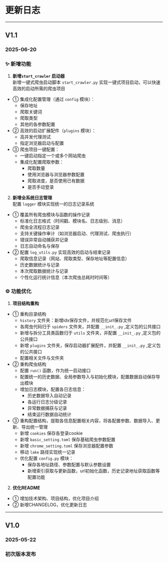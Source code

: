 # 更新日志

---
## V1.1

### 2025-06-20

### ✨ 新增功能

1. **新增`start_crawler` 启动器**  
新增一键式爬虫启动脚本 `start_crawler.py` 实现一键式项目启动，可以快速高效的启动所需的爬虫项目
  - ① 集成化配置管理（通过 `config` 模块）：
    - 保存地址
    - 爬取关键词
    - 爬取类型
    - 其他的各参数配置
  - ② 高效的启动扩展配件（`plugins` 模块）：
    - 高并发代理测试
    - 指定浏览器启动与配置
  - ③ 爬虫项目一键配置：
    - 一键启动指定一个或多个网站爬虫
    - 集成化配置爬取参数：
        - 爬取数量
        - 使用浏览器与浏览器参数配置
        - 爬取进度，是否使用已有数据
        - 是否手动登录

2. **新增全系统日志管理**  
配置 `logger` 模块实现统一的日志记录系统
  - ① 覆盖所有爬虫模块与函数的操作记录
    - 标准化日志格式（时间戳、模块名、日志级别、消息）
    - 爬虫全流程日志记录
    - 支持关键操作审计（如浏览器启动、代理测试、爬虫执行）
    - 错误异常自动捕获并记录
    - 日志自动命名与保存
  - ② 配置 `log_utils.py` 实现高效的启动与结束记录
    - 爬取信息记录（网站、爬取类型、保存地址等配置信息）
    - 历史数据统计与记录
    - 本次爬取数据统计与记录
    - 个性化运行统计信息（本次爬虫总耗时时间等）

### ⚙️ 功能优化

1. **项目结构重构**  
  - ① 重构目录结构
    - `history` 文件夹：新增idx保存文件，并规范化url保存文件
    - 各爬虫代码归于 `spiders` 文件夹，并配置 `__init_.py` ,定义包的公共接口 
    - 新增与拆分工具类函数归于 `utils` 文件夹，并配置 `__init_.py` ,定义包的公共接口 
    - 新增 `plugins` 文件夹，保存启动器扩展配件，并配置 `__init_.py` ,定义包的公共接口 
    - 配置相关文件与文件夹
  - ② 重构爬虫结构
    - 配置 `run()` 函数，作为统一启动接口
    - 配置统一的历史数据、全局参数导入与初始化模块，配置数据自动保存导出模块
    - 增加日志模块，配置各日志信息：
        - 历史数据导入自动记录
        - 各运行日志分级记录
        - 异常数据捕获与记录
        - 结束运行数据自动统计
  - ③ 重构配置结构，提取各信息配置相关内容，将各配置参数、数据导入、更新、导出统一管理
    - 新增 `cookies` 保存各登录cookie
    - 新增 `basic_setting.toml` 保存基础爬虫参数配置
    - 新增 `chrome_setting.toml` 保存浏览器配置参数
    - 移动 `lake` 路径实现统一记录
    - 优化配置 `config.py` 模块：
        - 保存各地址路径、参数配置与默认参数设置
        - 新增索引获取与更新函数，url初始化函数，历史记录地址获取函数等配置功能 

2. **优化README**
  - ① 增加技术架构、项目结构，优化项目介绍
  - ② 新增CHANGELOG，优化更新日志

---

## V1.0

### 2025-05-22

### 初次版本发布
